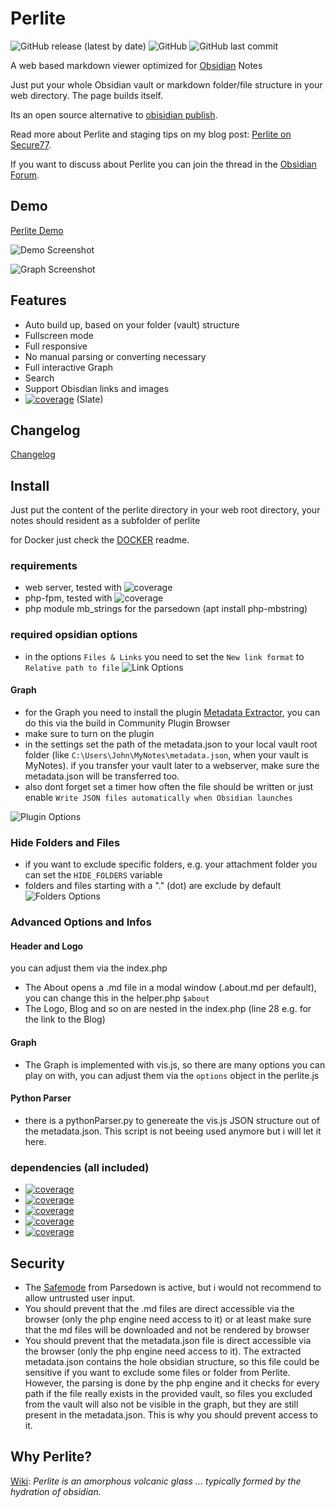 # Perlite
  
![GitHub release (latest by date)](https://img.shields.io/github/v/release/secure-77/perlite) ![GitHub](https://img.shields.io/github/license/secure-77/perlite) ![GitHub last commit](https://img.shields.io/github/last-commit/secure-77/Perlite)


	
A web based markdown viewer optimized for [Obsidian](https://obsidian.md/) Notes

Just put your whole Obsidian vault or markdown folder/file structure in your web directory. The page builds itself. 

Its an open source alternative to  [obisidian publish](https://obsidian.md/publish).

Read more about Perlite and staging tips on my blog post: [Perlite on Secure77](https://secure77.de/perlite).

If you want to discuss about Perlite you can join the thread in the [Obsidian Forum](https://forum.obsidian.md/t/perlite-publish-your-notes-to-your-own-web-server/21712).

## Demo

[Perlite Demo](https://perlite.secure77.de)


![Demo Screenshot](https://raw.githubusercontent.com/secure-77/Perlite/main/Demo/screenshot.png "Demo Screenshot")

![Graph Screenshot](https://raw.githubusercontent.com/secure-77/Perlite/main/Demo/graph.png "Graph Screenshot")

## Features

- Auto build up, based on your folder (vault) structure
- Fullscreen mode
- Full responsive
- No manual parsing or converting necessary
- Full interactive Graph
- Search
- Support Obisdian links and images
- [![coverage](https://img.shields.io/badge/Bootswath-Themes-blue)](https://bootswatch.com) (Slate)

## Changelog
[Changelog](https://github.com/secure-77/Perlite/blob/main/Changelog.md)


## Install
Just put the content of the perlite directory in your web root directory, your notes should resident as a subfolder of perlite

for Docker just check the [DOCKER](https://github.com/secure-77/Perlite/blob/main/Docker.md) readme.

### requirements
- web server, tested with ![coverage](https://img.shields.io/badge/NGINX-1.21.6-blue)
- php-fpm, tested with ![coverage](https://img.shields.io/badge/PHP-7.4-green)
- php module mb_strings for the parsedown (apt install php-mbstring)


### required opsidian options
- in the options `Files & Links` you need to set the `New link format` to `Relative path to file`
![Link Options](https://raw.githubusercontent.com/secure-77/Perlite/main/Demo/link.png "Link Options")

#### Graph
- for the Graph you need to install the plugin [Metadata Extractor](https://github.com/kometenstaub/metadata-extractor), you can do this via the build in Community Plugin Browser
- make sure to turn on the plugin
- in the settings set the path of the metadata.json to your local vault root folder (like `C:\Users\John\MyNotes\metadata.json`, when your vault is MyNotes). if you transfer your vault later to a webserver, make sure the metadata.json will be transferred too.
- also dont forget set a timer how often the file should be written or just enable `Write JSON files automatically when Obsidian launches`

![Plugin Options](https://raw.githubusercontent.com/secure-77/Perlite/main/Demo/plugin_options.png "Plugin Options")

### Hide Folders and Files

- if you want to exclude specific folders, e.g. your attachment folder you can set the `HIDE_FOLDERS` variable
- folders and files starting with a "." (dot) are exclude by default
![Folders Options](https://raw.githubusercontent.com/secure-77/Perlite/main/Demo/folders.png "Folders Options")

### Advanced Options and Infos

#### Header and Logo
you can adjust them via the index.php

- The About opens a .md file in a modal window (.about.md per default), you can change this in the helper.php `$about`
- The Logo, Blog and so on are nested in the index.php (line 28 e.g. for the link to the Blog)

#### Graph
- The Graph is implemented with vis.js, so there are many options you can play on with, you can adjust them via the `options` object in the perlite.js

#### Python Parser
- there is a pythonParser.py to genereate the vis.js JSON structure out of the metadata.json. This script is not beeing used anymore but i will let it here.


### dependencies (all included)

- [![coverage](https://img.shields.io/badge/Parsedown-1.7.4-lightgrey)](https://github.com/erusev/parsedown)
- [![coverage](https://img.shields.io/badge/jQuery-3.6.0-lightblue)](https://jquery.com/)
- [![coverage](https://img.shields.io/badge/Bootstrap-5-blue)](https://getbootstrap.com/)
- [![coverage](https://img.shields.io/badge/Highlight.js-11.4.0-green)](https://highlightjs.org/)
- [![coverage](https://img.shields.io/badge/vis.js-9.1.0-yellow)](https://https://visjs.org//)



## Security
- The [Safemode](https://github.com/erusev/parsedown#security) from Parsedown is active, but i would not recommend to allow untrusted user input.
- You should prevent that the .md files are direct accessible via the browser (only the php engine need access to it) or at least make sure that the md files will be downloaded and not be rendered by browser
- You should prevent that the metadata.json file is direct accessible via the browser (only the php engine need access to it). The extracted metadata.json contains the hole obsidian structure, so this file could be sensitive if you want to exclude some files or folder from Perlite. However, the parsing is done by the php engine and it checks for every path if the file really exists in the provided vault, so files you excluded from the vault will also not be visible in the graph, but they are still present in the metadata.json. This is why you should prevent access to it.


## Why Perlite?
[Wiki](https://en.wikipedia.org/wiki/Perlite):
*Perlite is an amorphous volcanic glass ... typically formed by the hydration of obsidian.*
